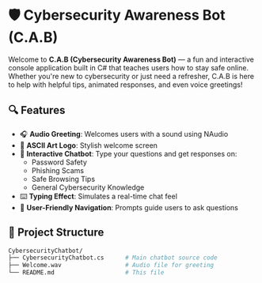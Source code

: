 # 🛡️ Cybersecurity Awareness Bot (C.A.B)

Welcome to **C.A.B (Cybersecurity Awareness Bot)** — a fun and interactive console application built in C# that teaches users how to stay safe online. Whether you're new to cybersecurity or just need a refresher, C.A.B is here to help with helpful tips, animated responses, and even voice greetings!

## 🔍 Features

- 🎧 **Audio Greeting**: Welcomes users with a sound using NAudio
- 🎨 **ASCII Art Logo**: Stylish welcome screen
- 🤖 **Interactive Chatbot**: Type your questions and get responses on:
  - Password Safety
  - Phishing Scams
  - Safe Browsing Tips
  - General Cybersecurity Knowledge
- ⌨️ **Typing Effect**: Simulates a real-time chat feel
- 🎯 **User-Friendly Navigation**: Prompts guide users to ask questions

## 📂 Project Structure

```bash
CybersecurityChatbot/
├── CybersecurityChatbot.cs      # Main chatbot source code
├── Welcome.wav                  # Audio file for greeting
└── README.md                    # This file
